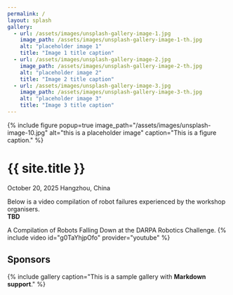 ```yaml
---
permalink: /
layout: splash
gallery:
  - url: /assets/images/unsplash-gallery-image-1.jpg
    image_path: /assets/images/unsplash-gallery-image-1-th.jpg
    alt: "placeholder image 1"
    title: "Image 1 title caption"
  - url: /assets/images/unsplash-gallery-image-2.jpg
    image_path: /assets/images/unsplash-gallery-image-2-th.jpg
    alt: "placeholder image 2"
    title: "Image 2 title caption"
  - url: /assets/images/unsplash-gallery-image-3.jpg
    image_path: /assets/images/unsplash-gallery-image-3-th.jpg
    alt: "placeholder image 3"
    title: "Image 3 title caption"
---
```


{% include figure popup=true image_path="/assets/images/unsplash-image-10.jpg" alt="this is a placeholder image" caption="This is a figure caption." %}

# {{ site.title }}

October 20, 2025
Hangzhou, China

Below is a video compilation of robot failures experienced by the workshop organisers.  
**TBD**

A Compilation of Robots Falling Down at the DARPA Robotics Challenge.
{% include video id="g0TaYhjpOfo" provider="youtube" %}

<h2>Sponsors</h2>

{% include gallery caption="This is a sample gallery with **Markdown support**." %}
